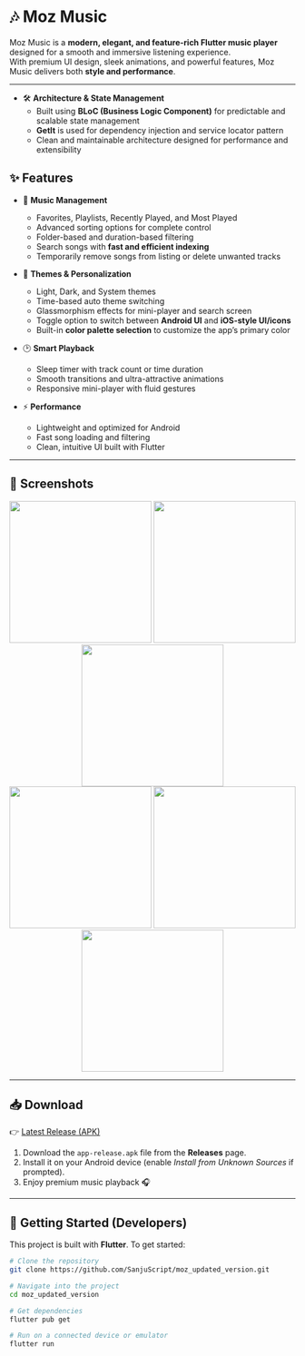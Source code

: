 # 🎶 Moz Music

Moz Music is a **modern, elegant, and feature-rich Flutter music player** designed for a smooth and immersive listening experience.  
With premium UI design, sleek animations, and powerful features, Moz Music delivers both **style and performance**.

---
- 🛠 **Architecture & State Management**
  - Built using **BLoC (Business Logic Component)** for predictable and scalable state management  
  - **GetIt** is used for dependency injection and service locator pattern  
  - Clean and maintainable architecture designed for performance and extensibility
    
## ✨ Features

- 🎵 **Music Management**
  - Favorites, Playlists, Recently Played, and Most Played
  - Advanced sorting options for complete control
  - Folder-based and duration-based filtering
  - Search songs with **fast and efficient indexing**
  - Temporarily remove songs from listing or delete unwanted tracks

- 🌙 **Themes & Personalization**
  - Light, Dark, and System themes  
  - Time-based auto theme switching  
  - Glassmorphism effects for mini-player and search screen  
  - Toggle option to switch between **Android UI** and **iOS-style UI/icons**  
  - Built-in **color palette selection** to customize the app’s primary color  

- 🕑 **Smart Playback**
  - Sleep timer with track count or time duration
  - Smooth transitions and ultra-attractive animations
  - Responsive mini-player with fluid gestures

- ⚡ **Performance**
  - Lightweight and optimized for Android
  - Fast song loading and filtering
  - Clean, intuitive UI built with Flutter

---

## 📸 Screenshots

<p align="center">
  <img src="https://github.com/user-attachments/assets/b93bb9ad-3b76-4de4-8df1-4b017eb19203" width="250">
  <img src="https://github.com/user-attachments/assets/1521d63c-b615-4b09-b7ed-abba189d8c18" width="250">
  <img src="https://github.com/user-attachments/assets/902881f3-f1b9-4724-8cb8-d9baa66af94c" width="250"><br>
  <img src="https://github.com/user-attachments/assets/bacae0f3-e06c-4241-a843-3f6aa2812364" width="250">
  <img src="https://github.com/user-attachments/assets/8b394632-2ac1-4bb5-923c-01dae597a490" width="250">
  <img src="https://github.com/user-attachments/assets/fea4b5c8-b0ad-41c4-b0ac-7a644d00fa4d" width="250">
</p>

---

## 📥 Download

👉 [Latest Release (APK)](../../releases)  

1. Download the `app-release.apk` file from the **Releases** page.  
2. Install it on your Android device (enable *Install from Unknown Sources* if prompted).  
3. Enjoy premium music playback 🎧  

---

## 🚀 Getting Started (Developers)

This project is built with **Flutter**. To get started:

```bash
# Clone the repository
git clone https://github.com/SanjuScript/moz_updated_version.git

# Navigate into the project
cd moz_updated_version

# Get dependencies
flutter pub get

# Run on a connected device or emulator
flutter run
